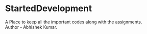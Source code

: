 # StartedDevelopment
<div>
  A Place to keep all the important codes along with the assignments.
</div>
Author - Abhishek Kumar.
